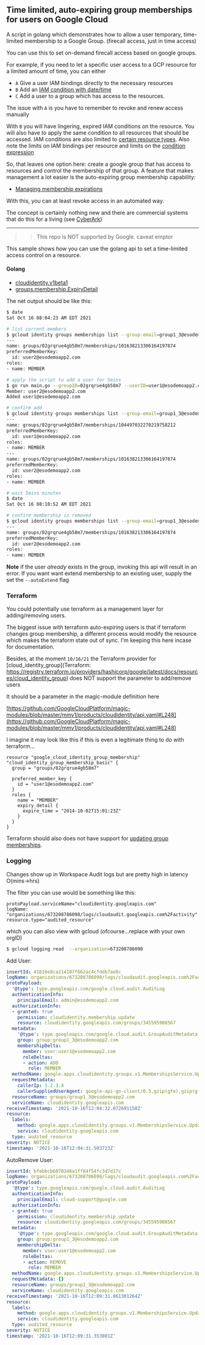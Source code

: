 ## Time limited, auto-expiring group memberships for users on Google Cloud

A script in golang which demonstrates how to allow a user temporary, time-limited membership to a Google Group.  (firecall access, just in time access)

You can use this to set on-demand firecall access based on google groups.  

For example, if you need to let a specific user access to a GCP resource for a limited amount of time, you can either

- `A` Give a user IAM bindings directly to the necessary resources
- `B` Add an [IAM condition with date/time](https://cloud.google.com/iam/docs/conditions-overview#request_attributes)
- `C` Add a user to a group which has access to the resources.

The issue with `A` is you have to remember to revoke and renew access manually

With `B` you will have lingering, expired IAM conditions on the resource.  You will also have to apply the same condition to all resources that should be accessed.  IAM conditions are also limited to [certain resource types](https://cloud.google.com/iam/docs/conditions-overview#resources).  Also note the limits on IAM bindings per resource and limits on the [condition expression](https://cloud.google.com/iam/quotas#limits)


So, that leaves one option here:  create a google group that has access to resources and control the membership of that group.  A feature that makes management a lot easier is the auto-expiring group membership capability:

- [Managing membership expirations](https://cloud.google.com/identity/docs/how-to/manage-expirations)

With this, you can at least revoke access in an automated way.


The concept is certainly nothing new and there are commercial systems that do this for a living (see [CyberArk](https://www.cyberark.com/what-is/just-in-time-access/))

---

>> This repo is NOT supported by Google. caveat emptor

This sample shows how you can use the golang api to set a time-limited access control on a resource.


#### Golang

- [cloudidentity.v1beta1](https://pkg.go.dev/google.golang.org/api/cloudidentity/v1beta1)
- [groups.membership.ExpiryDetail](https://cloud.google.com/identity/docs/reference/rest/v1/groups.memberships#ExpiryDetail)


The net output should be like this:

```bash
$ date
Sat Oct 16 08:04:23 AM EDT 2021

# list current members
$ gcloud identity groups memberships list --group-email=group1_3@esodemoapp2.com
---
name: groups/02grqrue4gb58m7/memberships/101638213306164197874
preferredMemberKey:
  id: user2@esodemoapp2.com
roles:
- name: MEMBER

# apply the script to add a user for 5mins
$ go run main.go --groupID=02grqrue4gb58m7 --userID=user1@esodemoapp2.com --expireIn=5 --quotaProject=$PROJECT_ID
Member: user2@esodemoapp2.com
Added user1@esodemoapp2.com

# confirm add
$ gcloud identity groups memberships list --group-email=group1_3@esodemoapp2.com
---
name: groups/02grqrue4gb58m7/memberships/104497032270219758212
preferredMemberKey:
  id: user1@esodemoapp2.com
roles:
- name: MEMBER
---
name: groups/02grqrue4gb58m7/memberships/101638213306164197874
preferredMemberKey:
  id: user2@esodemoapp2.com
roles:
- name: MEMBER

# wait 5mins minutes
$ date
Sat Oct 16 08:10:52 AM EDT 2021

# confirm membership is removed
$ gcloud identity groups memberships list --group-email=group1_3@esodemoapp2.com
---
name: groups/02grqrue4gb58m7/memberships/101638213306164197874
preferredMemberKey:
  id: user2@esodemoapp2.com
roles:
- name: MEMBER
```

**Note** if the user _already_ exists in the group, invoking this api will result in an error.  If you want want extend membership to an existing user, supply the set the `--autoExtend` flag

### Terraform

You could potentially use terraform as a management layer for adding/removing users.

The biggest issue with terraform auto-expiring users is that if terraform changes group membership, a different process would modify the resource which makes the terraform state out of sync. I'm keeping this here incase for documentation.

Besides, at the moment `10/16/21` the Terraform provider for [cloud_identity_group](Terraform: https://registry.terraform.io/providers/hashicorp/google/latest/docs/resources/cloud_identity_group)  does NOT support the parameter to add/remove users

It should be a parameter in the magic-module definition here

[https://github.com/GoogleCloudPlatform/magic-modules/blob/master/mmv1/products/cloudidentity/api.yaml#L248](https://github.com/GoogleCloudPlatform/magic-modules/blob/master/mmv1/products/cloudidentity/api.yaml#L248)

I imagine it may look like this if this is even a legitimate thing to do with terraform...

```hcl
resource "google_cloud_identity_group_membership" "cloud_identity_group_membership_basic" {
  group = "groups/02grqrue4gb58m7"

  preferred_member_key {
    id = "user1@esodemoapp2.com"
  }
  roles {
    name = "MEMBER"
    expiry_detail {
      expire_time = "2014-10-02T15:01:23Z"
    }
  }
}
```

Terraform should also does not have support for [updating group memberships](https://cloud.google.com/identity/docs/how-to/manage-expirations#updating_the_expiration_of_a_membership).

### Logging

Changes show up in Workspace Audit logs but are pretty high in latency O(mins->hrs)

The filter you can use would be something like this:

```
protoPayload.serviceName="cloudidentity.googleapis.com"
logName: "organizations/673208786098/logs/cloudaudit.googleapis.com%2Factivity"
resource.type="audited_resource"
```

which you can also view with gcloud (ofcourse...replace with your own orgID)
```bash
$ gcloud logging read  --organization=673208786098
```

Add User:

```yaml
insertId: 41616e8ca214107f662ac4cfddb7ae0c
logName: organizations/673208786098/logs/cloudaudit.googleapis.com%2Factivity
protoPayload:
  '@type': type.googleapis.com/google.cloud.audit.AuditLog
  authenticationInfo:
    principalEmail: admin@esodemoapp2.com
  authorizationInfo:
  - granted: true
    permission: cloudidentity.membership.update
    resource: cloudidentity.googleapis.com/groups/345595908567
  metadata:
    '@type': type.googleapis.com/google.cloud.audit.GroupAuditMetadata
    group: group:group1_3@esodemoapp2.com
    membershipDelta:
      member: user:user1@esodemoapp2.com
      roleDeltas:
      - action: ADD
        role: MEMBER
  methodName: google.apps.cloudidentity.groups.v1.MembershipsService.UpdateMembership
  requestMetadata:
    callerIp: 1.2.3.4
    callerSuppliedUserAgent: google-api-go-client/0.5,gzip(gfe),gzip(gfe)
  resourceName: groups/group1_3@esodemoapp2.com
  serviceName: cloudidentity.googleapis.com
receiveTimestamp: '2021-10-16T12:04:32.072691150Z'
resource:
  labels:
    method: google.apps.cloudidentity.groups.v1.MembershipsService.UpdateMembership
    service: cloudidentity.googleapis.com
  type: audited_resource
severity: NOTICE
timestamp: '2021-10-16T12:04:31.503723Z'
```

AutoRemove User: 

```yaml
insertId: bfebbcb6070346a1ff84f54fc3d7d17c
logName: organizations/673208786098/logs/cloudaudit.googleapis.com%2Factivity
protoPayload:
  '@type': type.googleapis.com/google.cloud.audit.AuditLog
  authenticationInfo:
    principalEmail: cloud-support@google.com
  authorizationInfo:
  - granted: true
    permission: cloudidentity.membership.update
    resource: cloudidentity.googleapis.com/groups/345595908567
  metadata:
    '@type': type.googleapis.com/google.cloud.audit.GroupAuditMetadata
    group: group:group1_3@esodemoapp2.com
    membershipDelta:
      member: user:user1@esodemoapp2.com
      roleDeltas:
      - action: REMOVE
        role: MEMBER
  methodName: google.apps.cloudidentity.groups.v1.MembershipsService.UpdateMembership
  requestMetadata: {}
  resourceName: groups/group1_3@esodemoapp2.com
  serviceName: cloudidentity.googleapis.com
receiveTimestamp: '2021-10-16T12:09:31.861301264Z'
resource:
  labels:
    method: google.apps.cloudidentity.groups.v1.MembershipsService.UpdateMembership
    service: cloudidentity.googleapis.com
  type: audited_resource
severity: NOTICE
timestamp: '2021-10-16T12:09:31.353801Z'
```

